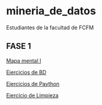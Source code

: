 # mineria_de_datos
Estudiantes de la facultad de FCFM

## FASE 1
[Mapa mental I](https://github.com/serrano-lizeth/mineria_de_datos/blob/main/MapaMental_1_1854410.pdf)

[Ejercicios de BD](https://github.com/DiegoRinconP/Mineria_de_datos/blob/main/Equipo_2-Ejercicio%20base%20de%20datos.pdf)

[Ejercicios de  Paython](https://github.com/serrano-lizeth/mineria_de_datos/blob/main/Ej_Python_1854410.ipynb)

[Ejercicio de Limpieza](https://github.com/DiegoRinconP/Mineria_de_datos/blob/main/Ej_Limpieza_2.ipynb)

